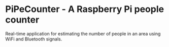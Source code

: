 # PiPeCounter - A Raspberry Pi people counter
Real-time application for estimating the number of people in an area using WiFi and Bluetooth signals.

